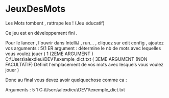 # JeuxDesMots
Les Mots tombent , rattrape les ! (Jeu éducatif)

Ce jeu est en développement fini .

Pour le lancer , l'ouvrir dans IntelliJ , run... , cliquez sur edit config , ajoutez vos arguments : 5(1 ER argument : détermine le nb de mots avec lequelles vous voulez jouer ) 1 (2EME ARGUMENT ) 
C:\Users\alexdieu\DEV1\exemple_dict.txt ( 3EME ARGUMENT (NON FACULTATIF) Définit l'emplacement de vos mots avec lesquels vous voulez jouer )

Donc au final vous devez avoir quelquechose comme ca :

Arguments : 5 1 C:\Users\alexdieu\DEV1\exemple_dict.txt


